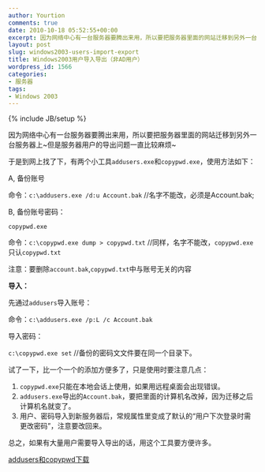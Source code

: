 ```yaml
---
author: Yourtion
comments: true
date: 2010-10-18 05:52:55+00:00
excerpt: 因为网络中心有一台服务器要腾出来用，所以要把服务器里面的网站迁移到另外一台服务器上~但是服务器用户的导出问题一直比较麻烦~于是到网上找了下，有两个小工具addusers.exe和copypwd.exe，使用方法如下：
layout: post
slug: windows2003-users-import-export
title: Windows2003用户导入导出（非AD用户）
wordpress_id: 1566
categories:
- 服务器
tags:
- Windows 2003
---
```

{% include JB/setup %}

因为网络中心有一台服务器要腾出来用，所以要把服务器里面的网站迁移到另外一台服务器上~但是服务器用户的导出问题一直比较麻烦~

于是到网上找了下，有两个小工具```addusers.exe```和```copypwd.exe```，使用方法如下：

A, 备份账号

命令：```c:\addusers.exe /d:u Account.bak``` //名字不能改，必须是Account.bak;

B, 备份账号密码：

```copypwd.exe```

命令：```c:\copypwd.exe dump > copypwd.txt``` //同样，名字不能改，```copypwd.exe```只认```copypwd.txt```

注意：要删除```account.bak```,```copypwd.txt```中与账号无关的内容

**导入：**

先通过```addusers```导入账号：

命令：```c:\addusers.exe /p:L /c Account.bak```

导入密码：

```c:\copypwd.exe set``` //备份的密码文文件要在同一个目录下。

试了一下，比一个一个的添加方便多了，只是使用时要注意几点：

1. ```copypwd.exe```只能在本地会话上使用，如果用远程桌面会出现错误。
2. ```addusers.exe```导出的```Account.bak```，要把里面的计算机名改掉，因为迁移之后计算机名就变了。
3. 用户、密码导入到新服务器后，常规属性里变成了默认的“用户下次登录时需更改密码”，注意要改回来。

总之，如果有大量用户需要导入导出的话，用这个工具要方便许多。

[addusers和copypwd下载](http://dl.dbank.com/c0u649e13y)
